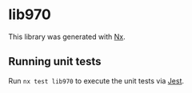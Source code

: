 # lib970

This library was generated with [Nx](https://nx.dev).

## Running unit tests

Run `nx test lib970` to execute the unit tests via [Jest](https://jestjs.io).
